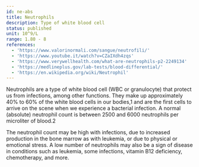 ```yaml
---
id: ne-abs
title: Neutrophils
description: Type of white blood cell
status: published
unit: 10^9/L
range: 1.80 - 8
references:
  - 'https://www.valorinormali.com/sangue/neutrofili/'
  - 'https://www.youtube.it/watch?v=CZaIXdh4zqs'
  - 'https://www.verywellhealth.com/what-are-neutrophils-p2-2249134'
  - 'https://medlineplus.gov/lab-tests/blood-differential/'
  - 'https://en.wikipedia.org/wiki/Neutrophil'
---
```

Neutrophils are a type of white blood cell (WBC or granulocyte) that protect us from infections, among other functions. They make up approximately 40% to 60% of the white blood cells in our bodies,1 and are the first cells to arrive on the scene when we experience a bacterial infection. A normal (absolute) neutrophil count is between 2500 and 6000 neutrophils per microliter of blood.2

 The neutrophil count may be high with infections, due to increased production in the bone marrow as with leukemia, or due to physical or emotional stress. A low number of neutrophils may also be a sign of disease in conditions such as leukemia, some infections, vitamin B12 deficiency, chemotherapy, and more.
